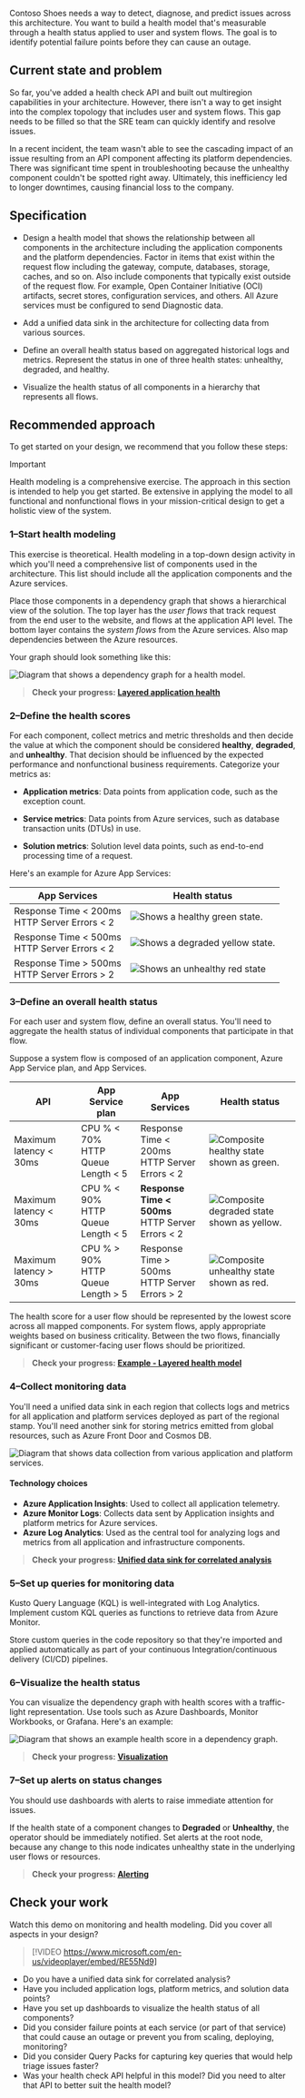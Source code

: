 Contoso Shoes needs a way to detect, diagnose, and predict issues across this architecture. You want to build a health model that's measurable through a health status applied to user and system flows. The goal is to identify potential failure points before they can cause an outage.

## Current state and problem

So far, you've added a health check API and built out multiregion capabilities in your architecture. However, there isn't a way to get insight into the complex topology that includes user and system flows. This gap needs to be filled so that the SRE team can quickly identify and resolve issues.

In a recent incident, the team wasn't able to see the cascading impact of an issue resulting from an API component affecting its platform dependencies. There was significant time spent in troubleshooting because the unhealthy component couldn't be spotted right away. Ultimately, this inefficiency led to longer downtimes, causing financial loss to the company.

## Specification

- Design a health model that shows the relationship between all components in the architecture including the application components and the platform dependencies. Factor in items that exist within the request flow including the gateway, compute, databases, storage, caches, and so on. Also include components that typically exist outside of the request flow. For example, Open Container Initiative (OCI) artifacts, secret stores, configuration services, and others. All Azure services must be configured to send Diagnostic data.

- Add a unified data sink in the architecture for collecting data from various sources.

- Define an overall health status based on aggregated historical logs and metrics. Represent the status in one of three health states: unhealthy, degraded, and healthy.

- Visualize the health status of all components in a hierarchy that represents all flows.

## Recommended approach

To get started on your design, we recommend that you follow these steps:

> [!IMPORTANT]
> Health modeling is a comprehensive exercise. The approach in this section is intended to help you get started. Be extensive in applying the model to all functional and nonfunctional flows in your mission-critical design to get a holistic view of the system.

### 1&ndash;Start health modeling

This exercise is theoretical. Health modeling in a top-down design activity in which you'll need a comprehensive list of components used in the architecture. This list should include all the application components and the Azure services.

Place those components in a dependency graph that shows a hierarchical view of the solution. The top layer has the _user flows_ that track request from the end user to the website, and flows at the application API level. The bottom layer contains the _system flows_ from the Azure services. Also map dependencies between the Azure resources.

Your graph should look something like this:

![Diagram that shows a dependency graph for a health model.](../media/health-model.png)

> **Check your progress: [Layered application health](/azure/architecture/framework/mission-critical/mission-critical-health-modeling#layered-application-health)**

### 2&ndash;Define the health scores

For each component, collect metrics and metric thresholds and then decide the value at which the component should be considered **healthy**, **degraded**, and **unhealthy**. That decision should be influenced by the expected performance and nonfunctional business requirements. Categorize your metrics as:

- **Application metrics**: Data points from application code​, such as the exception count​.

- **Service metrics**: Data points from Azure services​, such as database transaction units (DTUs) in use​.

- **Solution metrics**: Solution level data points, such as end-to-end processing time of a request.

Here's an example for Azure App Services:

|App Services|Health status|
|---|---|
|Response Time < 200ms</br>HTTP Server Errors < 2|![Shows a healthy green state.](../media/healthy.svg)
|Response Time < 500ms</br>HTTP Server Errors < 2|![Shows a degraded yellow state.](../media/degraded.svg)
|Response Time > 500ms</br>HTTP Server Errors > 2|![Shows an unhealthy red state](../media/unhealthy.svg)

### 3&ndash;Define an overall health status

For each user and system flow, define an overall status. You'll need to aggregate the health status of individual components that participate in that flow.

Suppose a system flow is composed of an application component, Azure App Service plan, and App Services.  

|API|App Service plan|App Services|Health status|
|---|---|---|---|
|Maximum latency < 30ms |CPU % < 70%</br> HTTP Queue Length < 5|Response Time < 200ms</br>HTTP Server Errors < 2| ![Composite healthy state shown as green.](../media/healthy.svg)
|Maximum latency < 30ms|CPU % < 90%</br> HTTP Queue Length < 5|**Response Time < 500ms**</br>HTTP Server Errors < 2|![Composite degraded state shown as yellow.](../media/degraded.svg)
| Maximum latency > 30ms |CPU % > 90%</br>  HTTP Queue Length > 5 </br>|Response Time > 500ms</br> HTTP Server Errors > 2 |![Composite unhealthy state shown as red.](../media/unhealthy.svg)

The health score for a user flow should be represented by the lowest score across all mapped components. For system flows, apply appropriate weights based on business criticality. Between the two flows, financially significant or customer-facing user flows should be prioritized.

> **Check your progress: [Example - Layered health model](/azure/architecture/framework/mission-critical/mission-critical-health-modeling#example---layered-health-model)**

### 4&ndash;Collect monitoring data

You'll need a unified data sink in each region that collects logs and metrics for all application and platform services deployed as part of the regional stamp. You'll need another sink for storing metrics emitted from global resources, such as Azure Front Door and Cosmos DB.

![Diagram that shows data collection from various application and platform services.](../media/data-collection.png)

#### Technology choices

- **Azure Application Insights**: Used to collect all application telemetry.
- **Azure Monitor Logs**: Collects data sent by Application insights and platform metrics for Azure services.
- **Azure Log Analytics**: Used as the central tool for analyzing logs and metrics from all application and infrastructure components.

> **Check your progress: [Unified data sink for correlated analysis](/azure/architecture/framework/mission-critical/mission-critical-health-modeling#unified-data-sink-for-correlated-analysis)**

### 5&ndash;Set up queries for monitoring data

Kusto Query Language (KQL) is well-integrated with Log Analytics. Implement custom KQL queries as functions to retrieve data from Azure Monitor.

Store custom queries in the code repository so that they're imported and applied automatically as part of your continuous Integration/continuous delivery (CI/CD) pipelines.

### 6&ndash;Visualize the health status

You can visualize the dependency graph with health scores with a traffic-light representation. Use tools such as Azure Dashboards, Monitor Workbooks, or Grafana. Here's an example:

![Diagram that shows an example health score in a dependency graph.](../media/mission-critical-example-fault-states.png)

> **Check your progress: [Visualization](/azure/architecture/framework/mission-critical/mission-critical-health-modeling#visualization)**

### 7&ndash;Set up alerts on status changes

You should use dashboards with alerts to raise immediate attention for issues.

If the health state of a component changes to **Degraded** or **Unhealthy**, the operator should be immediately notified. Set alerts at the root node, because any change to this node indicates unhealthy state in the underlying user flows or resources.

> **Check your progress: [Alerting](/azure/architecture/reference-architectures/containers/aks-mission-critical/mission-critical-health-modeling#alerting)**

## Check your work

Watch this demo on monitoring and health modeling. Did you cover all aspects in your design?

> [!VIDEO https://www.microsoft.com/en-us/videoplayer/embed/RE55Nd9]

- Do you have a unified data sink for correlated analysis?
- Have you included application logs, platform metrics, and solution data points?
- Have you set up dashboards to visualize the health status of all components?
- Did you consider failure points at each service (or part of that service) that could cause an outage or prevent you from scaling, deploying, monitoring?
- Did you consider Query Packs for capturing key queries that would help triage issues faster?
- Was your health check API helpful in this model? Did you need to alter that API to better suit the health model?
